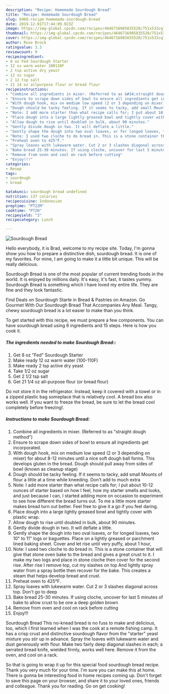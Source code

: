 ```yaml
---
description: "Recipe: Homemade Sourdough Bread"
title: "Recipe: Homemade Sourdough Bread"
slug: 6968-recipe-homemade-sourdough-bread
date: 2019-12-01T17:44:09.023Z
image: https://img-global.cpcdn.com/recipes/4646716985835520/751x532cq70/sourdough-bread-recipe-main-photo.jpg
thumbnail: https://img-global.cpcdn.com/recipes/4646716985835520/751x532cq70/sourdough-bread-recipe-main-photo.jpg
cover: https://img-global.cpcdn.com/recipes/4646716985835520/751x532cq70/sourdough-bread-recipe-main-photo.jpg
author: Rose Brock
ratingvalue: 3.3
reviewcount: 9
recipeingredient:
- 8 oz Fed Sourdough Starter
- 12 oz warm water 100110F
- 2 tsp active dry yeast
- 12 oz sugar
- 2 12 tsp salt
- 21 14 oz allpurpose flour or bread flour
recipeinstructions:
- "Combine all ingredients in mixer. (Referred to as &#34;straight dough method&#34;)"
- "Ensure to scrape down sides of bowl to ensure all ingredients get incorporated."
- "With dough hook, mix on medium low speed (2 or 3 depending on mixer) for about 8-12 minutes until a nice soft dough ball forms. This develops gluten in the bread.  Dough should pull away from sides of bowl (known as cleanup stage)"
- "Dough should be tacky feeling. If it seems to tacky, add small Mounts of flour a little at a time while kneeding. Don&#39;t add to much extra"
- "Note: I add more starter than what recipe calls for; I put about 10-12 ounces of starter based on how I feel, how my starter smells and looks, and just because I can, I started adding more on occasion to experiment to see how different the bread turns out.  To me a little more starter makes bread turn out better. Feel free to give it a go if you feel daring."
- "Place dough into a large lightly greased bowl and tightly cover with plastic wrap."
- "Allow dough to rise until doubled in bulk, about 90 minutes."
- "Gently divide dough in two. It will deflate a little."
- "Gently shape the dough into two oval loaves, or for longed loaves, two 10&#34; to 11&#34; logs or baguettes. Place on a lightly greased or parchment lined baking sheet. Cover and let rise until very puffy, about 1 hour,"
- "Note: I used two cloche to do bread in. This is a stone container that will give that stone oven bake to the bread and gives a great crust to it. I make my two logs and place in stone cloche then cover for the second rise. After rise I remove top, cut my slashes on top And lightly spray water from a spray bottle then recover for the bake. This creates a steam that helps develop bread and crust."
- "Preheat oven to 425°F."
- "Spray loaves with lukewarm water. Cut 2 or 3 slashes diagonal across top. Don&#39;t go to deep"
- "Bake bread 25-30 minutes. If using cloche, uncover for last 5 minutes of bake to allow crust to be one a deep golden brown"
- "Remove from oven and cool on rack before cutting"
- "Enjoy!!!"
categories:
- Resep
tags:
- sourdough
- bread

katakunci: sourdough bread undefined
nutrition: 137 calories
recipecuisine: Indonesian
preptime: "PT22M"
cooktime: "PT2H"
recipeyield: "3"
recipecategory: Lunch

---
```



![Sourdough Bread](https://img-global.cpcdn.com/recipes/4646716985835520/751x532cq70/sourdough-bread-recipe-main-photo.jpg)

Hello everybody, it is Brad, welcome to my recipe site. Today, I'm gonna show you how to prepare a distinctive dish, sourdough bread. It is one of my favorites. For mine, I am going to make it a little bit unique. This will be really delicious.

Sourdough Bread is one of the most popular of current trending foods in the world. It is enjoyed by millions daily. It's easy, it's fast, it tastes yummy. Sourdough Bread is something which I have loved my entire life. They are fine and they look fantastic.

Find Deals on Sourdough Starte in Bread &amp; Pastries on Amazon. Go Gourmet With Our Sourdough Bread That Accompanies Any Meal. Tangy, chewy sourdough bread is a lot easier to make than you think.


To get started with this recipe, we must prepare a few components. You can have sourdough bread using 6 ingredients and 15 steps. Here is how you cook it.

##### The ingredients needed to make Sourdough Bread::

1. Get 8 oz &#34;Fed&#34; Sourdough Starter
1. Make ready 12 oz warm water (100-110F)
1. Make ready 2 tsp active dry yeast
1. Take 1/2 oz sugar
1. Get 2 1/2 tsp salt
1. Get 21 1/4 oz all-purpose flour (or bread flour)


Do not store it in the refrigerator. Instead, keep it covered with a towel or in a zipped plastic bag someplace that is relatively cool. A bread box also works well. If you want to freeze the bread, be sure to let the bread cool completely before freezing!. 

##### Instructions to make Sourdough Bread:

1. Combine all ingredients in mixer. (Referred to as &#34;straight dough method&#34;)
1. Ensure to scrape down sides of bowl to ensure all ingredients get incorporated.
1. With dough hook, mix on medium low speed (2 or 3 depending on mixer) for about 8-12 minutes until a nice soft dough ball forms. This develops gluten in the bread.  Dough should pull away from sides of bowl (known as cleanup stage)
1. Dough should be tacky feeling. If it seems to tacky, add small Mounts of flour a little at a time while kneeding. Don&#39;t add to much extra
1. Note: I add more starter than what recipe calls for; I put about 10-12 ounces of starter based on how I feel, how my starter smells and looks, and just because I can, I started adding more on occasion to experiment to see how different the bread turns out.  To me a little more starter makes bread turn out better. Feel free to give it a go if you feel daring.
1. Place dough into a large lightly greased bowl and tightly cover with plastic wrap.
1. Allow dough to rise until doubled in bulk, about 90 minutes.
1. Gently divide dough in two. It will deflate a little.
1. Gently shape the dough into two oval loaves, or for longed loaves, two 10&#34; to 11&#34; logs or baguettes. Place on a lightly greased or parchment lined baking sheet. Cover and let rise until very puffy, about 1 hour,
1. Note: I used two cloche to do bread in. This is a stone container that will give that stone oven bake to the bread and gives a great crust to it. I make my two logs and place in stone cloche then cover for the second rise. After rise I remove top, cut my slashes on top And lightly spray water from a spray bottle then recover for the bake. This creates a steam that helps develop bread and crust.
1. Preheat oven to 425°F.
1. Spray loaves with lukewarm water. Cut 2 or 3 slashes diagonal across top. Don&#39;t go to deep
1. Bake bread 25-30 minutes. If using cloche, uncover for last 5 minutes of bake to allow crust to be one a deep golden brown
1. Remove from oven and cool on rack before cutting
1. Enjoy!!!


Sourdough Bread This no-knead bread is no fuss to make and delicious, too, which I first learned when I was the cook at a remote fishing camp. It has a crisp crust and distinctive sourdough flavor from the &#34;starter&#34; yeast mixture you stir up in advance. Spray the loaves with lukewarm water and dust generously with flour. Make two fairly deep diagonal slashes in each; a serrated bread knife, wielded firmly, works well here. Remove it from the oven, and cool on a rack. 

So that is going to wrap it up for this special food sourdough bread recipe. Thank you very much for your time. I'm sure you can make this at home. There is gonna be interesting food in home recipes coming up. Don't forget to save this page on your browser, and share it to your loved ones, friends and colleague. Thank you for reading. Go on get cooking!

